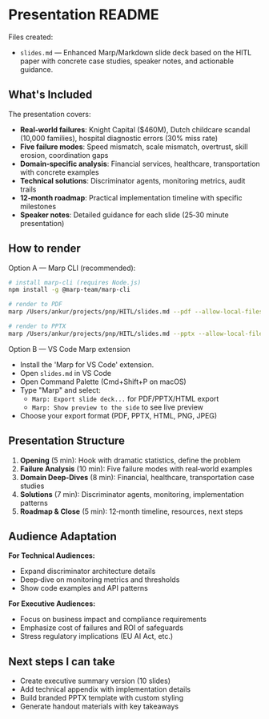 Presentation README
===================

Files created:
- `slides.md` — Enhanced Marp/Markdown slide deck based on the HITL paper with concrete case studies, speaker notes, and actionable guidance.

## What's Included

The presentation covers:
- **Real‑world failures**: Knight Capital ($460M), Dutch childcare scandal (10,000 families), hospital diagnostic errors (30% miss rate)
- **Five failure modes**: Speed mismatch, scale mismatch, overtrust, skill erosion, coordination gaps
- **Domain‑specific analysis**: Financial services, healthcare, transportation with concrete examples
- **Technical solutions**: Discriminator agents, monitoring metrics, audit trails
- **12‑month roadmap**: Practical implementation timeline with specific milestones
- **Speaker notes**: Detailed guidance for each slide (25‑30 minute presentation)

How to render
--------------

Option A — Marp CLI (recommended):

```bash
# install marp-cli (requires Node.js)
npm install -g @marp-team/marp-cli

# render to PDF
marp /Users/ankur/projects/pnp/HITL/slides.md --pdf --allow-local-files

# render to PPTX
marp /Users/ankur/projects/pnp/HITL/slides.md --pptx --allow-local-files
```

Option B — VS Code Marp extension
- Install the 'Marp for VS Code' extension.
- Open `slides.md` in VS Code
- Open Command Palette (Cmd+Shift+P on macOS)
- Type "Marp" and select:
  - `Marp: Export slide deck...` for PDF/PPTX/HTML export
  - `Marp: Show preview to the side` to see live preview
- Choose your export format (PDF, PPTX, HTML, PNG, JPEG)

## Presentation Structure

1. **Opening** (5 min): Hook with dramatic statistics, define the problem
2. **Failure Analysis** (10 min): Five failure modes with real‑world examples  
3. **Domain Deep‑Dives** (8 min): Financial, healthcare, transportation case studies
4. **Solutions** (7 min): Discriminator agents, monitoring, implementation patterns
5. **Roadmap & Close** (5 min): 12‑month timeline, resources, next steps

## Audience Adaptation

**For Technical Audiences:**
- Expand discriminator architecture details
- Deep‑dive on monitoring metrics and thresholds
- Show code examples and API patterns

**For Executive Audiences:**  
- Focus on business impact and compliance requirements
- Emphasize cost of failures and ROI of safeguards
- Stress regulatory implications (EU AI Act, etc.)

Next steps I can take
---------------------
- Create executive summary version (10 slides)
- Add technical appendix with implementation details
- Build branded PPTX template with custom styling
- Generate handout materials with key takeaways


